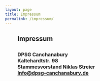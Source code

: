 ```yaml
---
layout: page
title: Impressum
permalink: /impressum/
---
```


<h2 style="margin-left: 40px;">Impressum</h2>

<h2 style="margin-left: 40px;"><span style="font-size:16px;">DPSG Canchanabury<br />
Kaltehardtstr. 98<br />
Stammesvorstand Niklas Streier<br />  
<a href="mailto:Info@dpsg-canchanabury.de">Info@dpsg-canchanabury.de</a></span></h2>
